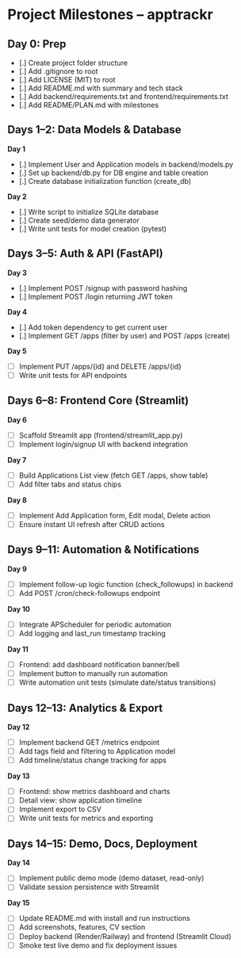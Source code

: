 # Project Milestones – apptrackr

## Day 0: Prep  
- [.] Create project folder structure  
- [.] Add .gitignore to root  
- [.] Add LICENSE (MIT) to root  
- [.] Add README.md with summary and tech stack  
- [.] Add backend/requirements.txt and frontend/requirements.txt  
- [.] Add README/PLAN.md with milestones  

## Days 1–2: Data Models & Database  
**Day 1**  
- [.] Implement User and Application models in backend/models.py  
- [.] Set up backend/db.py for DB engine and table creation  
- [.] Create database initialization function (create_db)  

**Day 2**  
- [.] Write script to initialize SQLite database  
- [.] Create seed/demo data generator  
- [.] Write unit tests for model creation (pytest)  

## Days 3–5: Auth & API (FastAPI)  
**Day 3**  
- [.] Implement POST /signup with password hashing  
- [.] Implement POST /login returning JWT token  

**Day 4**  
- [.] Add token dependency to get current user  
- [.] Implement GET /apps (filter by user) and POST /apps (create)  

**Day 5**  
- [ ] Implement PUT /apps/{id} and DELETE /apps/{id}  
- [ ] Write unit tests for API endpoints  

## Days 6–8: Frontend Core (Streamlit)  
**Day 6**  
- [ ] Scaffold Streamlit app (frontend/streamlit_app.py)  
- [ ] Implement login/signup UI with backend integration  

**Day 7**  
- [ ] Build Applications List view (fetch GET /apps, show table)  
- [ ] Add filter tabs and status chips  

**Day 8**  
- [ ] Implement Add Application form, Edit modal, Delete action  
- [ ] Ensure instant UI refresh after CRUD actions  

## Days 9–11: Automation & Notifications  
**Day 9**  
- [ ] Implement follow-up logic function (check_followups) in backend  
- [ ] Add POST /cron/check-followups endpoint  

**Day 10**  
- [ ] Integrate APScheduler for periodic automation  
- [ ] Add logging and last_run timestamp tracking  

**Day 11**  
- [ ] Frontend: add dashboard notification banner/bell  
- [ ] Implement button to manually run automation  
- [ ] Write automation unit tests (simulate date/status transitions)  

## Days 12–13: Analytics & Export  
**Day 12**  
- [ ] Implement backend GET /metrics endpoint  
- [ ] Add tags field and filtering to Application model  
- [ ] Add timeline/status change tracking for apps  

**Day 13**  
- [ ] Frontend: show metrics dashboard and charts  
- [ ] Detail view: show application timeline  
- [ ] Implement export to CSV  
- [ ] Write unit tests for metrics and exporting  

## Days 14–15: Demo, Docs, Deployment  
**Day 14**  
- [ ] Implement public demo mode (demo dataset, read-only)  
- [ ] Validate session persistence with Streamlit  

**Day 15**  
- [ ] Update README.md with install and run instructions  
- [ ] Add screenshots, features, CV section  
- [ ] Deploy backend (Render/Railway) and frontend (Streamlit Cloud)  
- [ ] Smoke test live demo and fix deployment issues  
